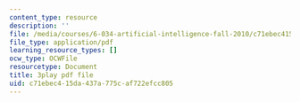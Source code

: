```yaml
---
content_type: resource
description: ''
file: /media/courses/6-034-artificial-intelligence-fall-2010/c71ebec415da437a775caf722efcc805_uXt8qF2Zzfo.pdf
file_type: application/pdf
learning_resource_types: []
ocw_type: OCWFile
resourcetype: Document
title: 3play pdf file
uid: c71ebec4-15da-437a-775c-af722efcc805
---
```

